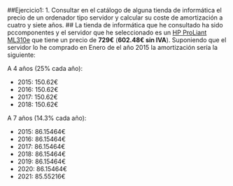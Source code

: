 ##Ejercicio1: 1. Consultar en el catálogo de alguna tienda de informática el precio de un ordenador tipo servidor y calcular su coste de amortización a cuatro y siete años. ##
La tienda de informática que he consultado ha sido pccomponentes y el servidor que he seleccionado es un 
[HP ProLiant ML310e](http://www.pccomponentes.com/hp_proliant_ml310e_g8_xe_e3_1220_8gb_2tb.html) que tiene 
un precio de **729€** (**602.48€ sin IVA**). Suponiendo que el servidor lo he comprado en Enero de el año 2015 
la amortización sería la siguiente:

A 4 años (25% cada año):
  - 2015: 150.62€
  - 2016: 150.62€
  - 2017: 150.62€
  - 2018: 150.62€
  

A 7 años (14.3% cada año):
  - 2015: 86.15464€
  - 2016: 86.15464€
  - 2017: 86.15464€
  - 2018: 86.15464€
  - 2019: 86.15464€
  - 2020: 86.15464€
  - 2021: 85.55216€
